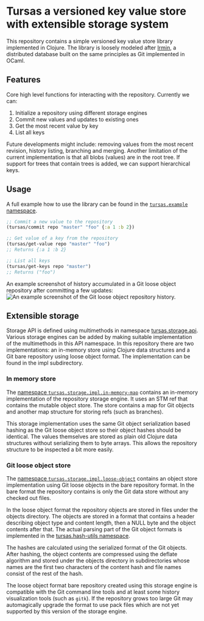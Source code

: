 # Tursas a versioned key value store with extensible storage system

This repository contains a simple versioned key value store library
implemented in Clojure. The library is loosely modeled after
[Irmin](https://irmin.org), a distributed database built on the same
principles as Git implemented in OCaml.

## Features

Core high level functions for interacting with the
repository. Currently we can:

1. Initialize a repository using different storage engines
2. Commit new values and updates to existing ones
3. Get the most recent value by key
4. List all keys

Future developments might include: removing values from the most
recent revision, history listing, branching and merging. Another
limitation of the current implementation is that all blobs (values)
are in the root tree. If support for trees that contain trees is
added, we can support hierarchical keys.

## Usage

A full example how to use the library can be found in the
[`tursas.example`
namespace](https://git.sr.ht/~kaitanie/tursas/tree/master/item/src/tursas/example.clj).

```clojure
;; Commit a new value to the repository
(tursas/commit repo "master" "foo" {:a 1 :b 2})

;; Get value of a key from the repository
(tursas/get-value repo "master" "foo")
;; Returns {:a 1 :b 2}

;; List all keys
(tursas/get-keys repo "master")
;; Returns ("foo")
```

An example screenshot of history accumulated in a Git loose object
repository after committing a few updates: ![An example screenshot of
the Git loose object repository history.](./tursas.png)

## Extensible storage

Storage API is defined using multimethods in namespace
[tursas.storage.api](https://git.sr.ht/~kaitanie/tursas/tree/master/item/src/tursas/storage/api.clj).
Various storage engines can be added by making suitable implementation
of the multimethods in this API namespace. In this repository there are two
implementations: an in-memory store using Clojure data structures and
a Git bare repository using loose object format. The implementation
can be found in the impl subdirectory.

### In memory store

The [namespace `tursas.storage.impl.in-memory-map`](https://git.sr.ht/~kaitanie/tursas/tree/master/item/src/tursas/storage/impl/in_memory_map.clj)
contains an in-memory implementation of the repository
storage engine. It uses an STM ref that contains the mutable object
store. The store contains a map for Git objects and another map
structure for storing refs (such as branches).

This storage implementation uses the same Git object serialization
based hashing as the Git loose object store so their object hashes
should be identical. The values themselves are stored as plain old
Clojure data structures without serializing them to byte arrays. This
allows the repository structure to be inspected a bit more easily.

### Git loose object store

The [namespace `tursas.storage.impl.loose-object`](https://git.sr.ht/~kaitanie/tursas/tree/master/item/src/tursas/storage/impl/loose_object.clj)
contains an object store implementation using Git loose objects in the bare repository
format. In the bare format the repository contains is only the Git data store without
any checked out files.

In the loose object format the repository objects are stored in files
under the objects directory. The objects are stored in a format
that contains a header describing object type and content length, then
a NULL byte and the object contents after that. The actual parsing
part of the Git object formats is implemented in the [tursas.hash-utils
namespace](https://git.sr.ht/~kaitanie/tursas/tree/master/item/src/tursas/hash_utils.clj).

The hashes are calculated using the serialized format of the Git
objects. After hashing, the object contents are compressed using the
deflate algorithm and stored under the objects directory in
subdirectories whose names are the first two characters of the content
hash and file names consist of the rest of the hash.

The loose object format bare repository created using this storage
engine is compatible with the Git command line tools and at least some
history visualization tools (such as `gitk`). If the repository grows too large Git
may automagically upgrade the format to use pack files which are not
yet supported by this version of the storage engine.
